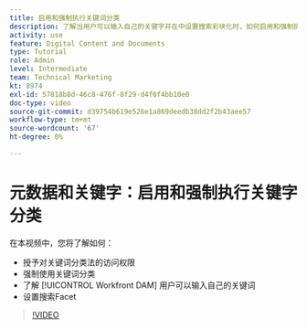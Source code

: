 ```yaml
---
title: 启用和强制执行关键词分类
description: 了解当用户可以输入自己的关键字并在中设置搜索彩块化时，如何启用和强制执行关键字分类 [!UICONTROL Workfront DAM].
activity: use
feature: Digital Content and Documents
type: Tutorial
role: Admin
level: Intermediate
team: Technical Marketing
kt: 8974
exl-id: 57818b8d-46c8-476f-8f29-d4f0f4bb10e0
doc-type: video
source-git-commit: d39754b619e526e1a869deedb38dd2f2b43aee57
workflow-type: tm+mt
source-wordcount: '67'
ht-degree: 0%

---
```


# 元数据和关键字：启用和强制执行关键字分类

在本视频中，您将了解如何：

* 授予对关键词分类法的访问权限
* 强制使用关键词分类
* 了解 [!UICONTROL Workfront DAM] 用户可以输入自己的关键词
* 设置搜索Facet

>[!VIDEO](https://video.tv.adobe.com/v/335237/?quality=12)
